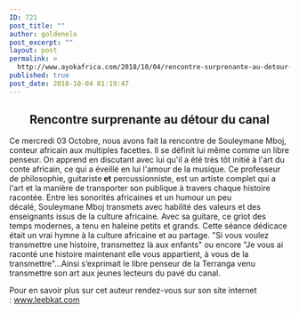 ```yaml
---
ID: 721
post_title: ""
author: goldenelo
post_excerpt: ""
layout: post
permalink: >
  http://www.ayokafrica.com/2018/10/04/rencontre-surprenante-au-detour-du-canal/
published: true
post_date: 2018-10-04 01:19:47
---
```

<h2 style="text-align: center;">Rencontre surprenante au détour du canal</h2>
Ce mercredi 03 Octobre, nous avons fait la rencontre de Souleymane Mboj, conteur africain aux multiples facettes.
Il se définit lui même comme un libre penseur. On apprend en discutant avec lui qu'il a été très tôt initié à l'art du conte africain, ce qui a éveillé en lui l'amour de la musique. Ce professeur de philosophie, guitariste<strong> et</strong> percussionniste, est un artiste complet qui a l'art et la manière de transporter son publique à travers chaque histoire racontée.
Entre les sonorités africaines et un humour un peu décalé, Souleymane Mboj transmets avec habilité des valeurs et des enseignants issus de la culture africaine.
Avec sa guitare, ce griot des temps modernes, a tenu en haleine petits et grands.
Cette séance dédicace était un vrai hymne à la culture africaine et au partage.
"Si vous voulez transmettre une histoire, transmettez là aux enfants" ou encore "Je vous ai raconté une histoire maintenant elle vous appartient, à vous de la transmettre"...Ainsi s’exprimait le libre penseur de la Terranga venu transmettre son art aux jeunes lecteurs du pavé du canal.

Pour en savoir plus sur cet auteur rendez-vous sur son site internet : www.leebkat.com